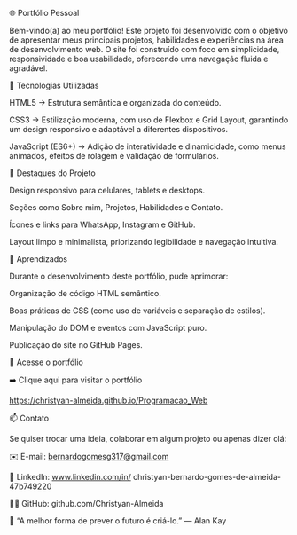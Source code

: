 🌐 Portfólio Pessoal

Bem-vindo(a) ao meu portfólio!
Este projeto foi desenvolvido com o objetivo de apresentar meus principais projetos, habilidades e experiências na área de desenvolvimento web.
O site foi construído com foco em simplicidade, responsividade e boa usabilidade, oferecendo uma navegação fluida e agradável.

🚀 Tecnologias Utilizadas

HTML5 → Estrutura semântica e organizada do conteúdo.

CSS3 → Estilização moderna, com uso de Flexbox e Grid Layout, garantindo um design responsivo e adaptável a diferentes dispositivos.

JavaScript (ES6+) → Adição de interatividade e dinamicidade, como menus animados, efeitos de rolagem e validação de formulários.

🎨 Destaques do Projeto

Design responsivo para celulares, tablets e desktops.

Seções como Sobre mim, Projetos, Habilidades e Contato.

Ícones e links para WhatsApp, Instagram e GitHub.

Layout limpo e minimalista, priorizando legibilidade e navegação intuitiva.

🧠 Aprendizados

Durante o desenvolvimento deste portfólio, pude aprimorar:

Organização de código HTML semântico.

Boas práticas de CSS (como uso de variáveis e separação de estilos).

Manipulação do DOM e eventos com JavaScript puro.

Publicação do site no GitHub Pages.

🔗 Acesse o portfólio

➡️ Clique aqui para visitar o portfólio

https://christyan-almeida.github.io/Programacao_Web

📫 Contato

Se quiser trocar uma ideia, colaborar em algum projeto ou apenas dizer olá:

✉️ E-mail: bernardogomesg317@gmail.com

💼 LinkedIn: www.linkedin.com/in/
christyan-bernardo-gomes-de-almeida-47b749220

🧑‍💻 GitHub: github.com/Christyan-Almeida

💬 “A melhor forma de prever o futuro é criá-lo.” — Alan Kay
